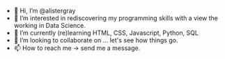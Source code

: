 - 👋 Hi, I’m @alistergray
- 👀 I’m interested in rediscovering my programming skills with a view the working in Data Science.
- 🌱 I’m currently (re)learning HTML, CSS, Javascript, Python, SQL
- 💞️ I’m looking to collaborate on ... let's see how things go.
- 📫 How to reach me -> send me a message.

<!---
alistergray/alistergray is a ✨ special ✨ repository because its `README.md` (this file) appears on your GitHub profile.
You can click the Preview link to take a look at your changes.
--->
